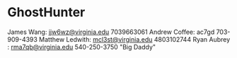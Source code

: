 GhostHunter
===========
James Wang: jjw6wz@virginia.edu 7039663061
Andrew Coffee: ac7gd 703-909-4393
Matthew Ledwith: mcl3st@virginia.edu 4803102744
Ryan Aubrey :    rma7qb@virginia.edu 540-250-3750  "Big Daddy"
